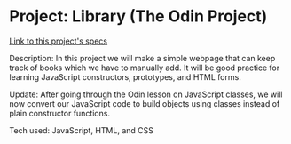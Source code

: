 # Project: Library (The Odin Project)

[Link to this project's specs](https://www.theodinproject.com/lessons/javascript-library)

Description: In this project we will make a simple webpage that can keep track
of books which we have to manually add. It will be good practice for learning JavaScript
constructors, prototypes, and HTML forms.

Update: After going through the Odin lesson on JavaScript classes, we will now
convert our JavaScript code to build objects using classes instead of plain constructor functions.

Tech used: JavaScript, HTML, and CSS


